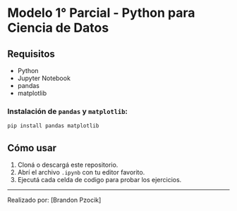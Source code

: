 # Modelo 1° Parcial - Python para Ciencia de Datos
## Requisitos
- Python 
- Jupyter Notebook
- pandas
- matplotlib
### Instalación de `pandas` y `matplotlib`:
```bash
pip install pandas matplotlib 
```

## Cómo usar 

1. Cloná o descargá este repositorio.
2. Abrí el archivo `.ipynb` con tu editor favorito.
3. Ejecutá cada celda de codigo para probar los ejercicios.

---

Realizado por: [Brandon Pzocik]
